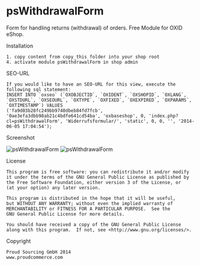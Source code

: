 psWithdrawalForm
=========

Form for handling returns (withdrawal) of orders.
Free Module for OXID eShop.


Installation

	1. copy content from copy_this folder into your shop root
	4. activate module psWithdrawalForm in shop admin


SEO-URL

	If you would like to have an SEO-URL for this view, execute the following sql statement:
	INSERT INTO `oxseo` (`OXOBJECTID`, `OXIDENT`, `OXSHOPID`, `OXLANG`, `OXSTDURL`, `OXSEOURL`, `OXTYPE`, `OXFIXED`, `OXEXPIRED`, `OXPARAMS`, `OXTIMESTAMP`) VALUES
	('fa9d03b28fc249bb9740dbeb84fd7fcb', '0ae3efa3dbb98ab21c4bdfe641cd54ba', 'oxbaseshop', 0, 'index.php?cl=psWithdrawalForm', 'Widerrufsformular/', 'static', 0, 0, '', '2014-06-05 17:04:54');
	
	
Screenshot

![psWithdrawalForm](https://raw.github.com/proudcommerce/psWithdrawalForm/master/psWithdrawalForm_screen_frontend.png)
![psWithdrawalForm](https://raw.github.com/proudcommerce/psWithdrawalForm/master/psWithdrawalForm_screen_mail.png)


License

    This program is free software: you can redistribute it and/or modify
    it under the terms of the GNU General Public License as published by
    the Free Software Foundation, either version 3 of the License, or
    (at your option) any later version.

    This program is distributed in the hope that it will be useful,
    but WITHOUT ANY WARRANTY; without even the implied warranty of
    MERCHANTABILITY or FITNESS FOR A PARTICULAR PURPOSE.  See the
    GNU General Public License for more details.

    You should have received a copy of the GNU General Public License
    along with this program.  If not, see <http://www.gnu.org/licenses/>.
    

Copyright

	Proud Sourcing GmbH 2014
	www.proudcommerce.com
